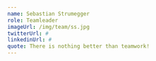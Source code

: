 ```yaml
---
name: Sebastian Strumegger
role: Teamleader
imageUrl: /img/team/ss.jpg
twitterUrl: #
linkedinUrl: #
quote: There is nothing better than teamwork!
---
```

